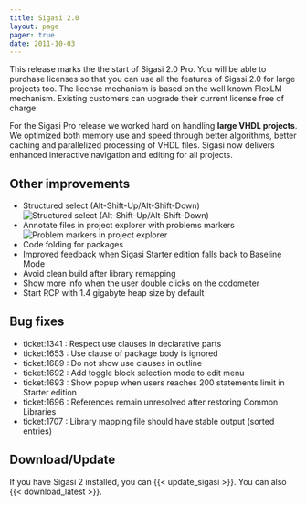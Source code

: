 ```yaml
---
title: Sigasi 2.0
layout: page
pager: true
date: 2011-10-03
---
```


This release marks the the start of Sigasi 2.0 Pro. You will be able to purchase licenses so that you can use all the features of Sigasi 2.0 for large projects too. The license mechanism is based on the well known FlexLM mechanism. Existing customers can upgrade their current license free of charge.

For the Sigasi Pro release we worked hard on handling **large VHDL projects**. We optimized both memory use and speed through better algorithms, better caching and parallelized processing of VHDL files. Sigasi now delivers enhanced interactive navigation and editing for all projects.

Other improvements
------------------

-   Structured select (Alt-Shift-Up/Alt-Shift-Down)  
    ![Structured select (Alt-Shift-Up/Alt-Shift-Down)](/img/releasenotes/2.0/select.gif "Structured select with Alt-Shift-Up/Alt-Shift-Down")
-   Annotate files in project explorer with problems markers  
    ![Problem markers in project explorer](/img/releasenotes/2.0/problemmarkersinexplorer.png "Problem markers in project explorer")
-   Code folding for packages
-   Improved feedback when Sigasi Starter edition falls back to Baseline Mode
-   Avoid clean build after library remapping
-   Show more info when the user double clicks on the codometer
-   Start RCP with 1.4 gigabyte heap size by default

Bug fixes
---------

-   ticket:1341 : Respect use clauses in declarative parts
-   ticket:1653 : Use clause of package body is ignored
-   ticket:1689 : Do not show use clauses in outline
-   ticket:1692 : Add toggle block selection mode to edit menu
-   ticket:1693 : Show popup when users reaches 200 statements limit in Starter edition
-   ticket:1696 : References remain unresolved after restoring Common Libraries
-   ticket:1707 : Library mapping file should have stable output (sorted entries)

Download/Update
---------------

If you have Sigasi 2 installed, you can {{< update_sigasi >}}. You can also {{< download_latest >}}.
